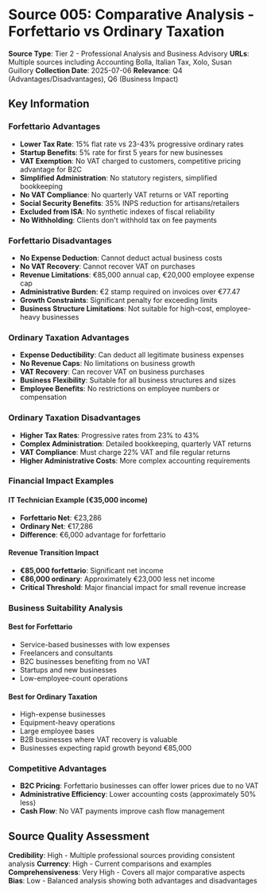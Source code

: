 # Source 005: Comparative Analysis - Forfettario vs Ordinary Taxation

**Source Type**: Tier 2 - Professional Analysis and Business Advisory
**URLs**: Multiple sources including Accounting Bolla, Italian Tax, Xolo, Susan Guillory
**Collection Date**: 2025-07-06
**Relevance**: Q4 (Advantages/Disadvantages), Q6 (Business Impact)

## Key Information

### Forfettario Advantages
- **Lower Tax Rate**: 15% flat rate vs 23-43% progressive ordinary rates
- **Startup Benefits**: 5% rate for first 5 years for new businesses
- **VAT Exemption**: No VAT charged to customers, competitive pricing advantage for B2C
- **Simplified Administration**: No statutory registers, simplified bookkeeping
- **No VAT Compliance**: No quarterly VAT returns or VAT reporting
- **Social Security Benefits**: 35% INPS reduction for artisans/retailers
- **Excluded from ISA**: No synthetic indexes of fiscal reliability
- **No Withholding**: Clients don't withhold tax on fee payments

### Forfettario Disadvantages
- **No Expense Deduction**: Cannot deduct actual business costs
- **No VAT Recovery**: Cannot recover VAT on purchases
- **Revenue Limitations**: €85,000 annual cap, €20,000 employee expense cap
- **Administrative Burden**: €2 stamp required on invoices over €77.47
- **Growth Constraints**: Significant penalty for exceeding limits
- **Business Structure Limitations**: Not suitable for high-cost, employee-heavy businesses

### Ordinary Taxation Advantages
- **Expense Deductibility**: Can deduct all legitimate business expenses
- **No Revenue Caps**: No limitations on business growth
- **VAT Recovery**: Can recover VAT on business purchases
- **Business Flexibility**: Suitable for all business structures and sizes
- **Employee Benefits**: No restrictions on employee numbers or compensation

### Ordinary Taxation Disadvantages
- **Higher Tax Rates**: Progressive rates from 23% to 43%
- **Complex Administration**: Detailed bookkeeping, quarterly VAT returns
- **VAT Compliance**: Must charge 22% VAT and file regular returns
- **Higher Administrative Costs**: More complex accounting requirements

### Financial Impact Examples

#### IT Technician Example (€35,000 income)
- **Forfettario Net**: €23,286
- **Ordinary Net**: €17,286
- **Difference**: €6,000 advantage for forfettario

#### Revenue Transition Impact
- **€85,000 forfettario**: Significant net income
- **€86,000 ordinary**: Approximately €23,000 less net income
- **Critical Threshold**: Major financial impact for small revenue increase

### Business Suitability Analysis

#### Best for Forfettario
- Service-based businesses with low expenses
- Freelancers and consultants
- B2C businesses benefiting from no VAT
- Startups and new businesses
- Low-employee-count operations

#### Best for Ordinary Taxation
- High-expense businesses
- Equipment-heavy operations
- Large employee bases
- B2B businesses where VAT recovery is valuable
- Businesses expecting rapid growth beyond €85,000

### Competitive Advantages
- **B2C Pricing**: Forfettario businesses can offer lower prices due to no VAT
- **Administrative Efficiency**: Lower accounting costs (approximately 50% less)
- **Cash Flow**: No VAT payments improve cash flow management

## Source Quality Assessment
**Credibility**: High - Multiple professional sources providing consistent analysis
**Currency**: High - Current comparisons and examples
**Comprehensiveness**: Very High - Covers all major comparative aspects
**Bias**: Low - Balanced analysis showing both advantages and disadvantages